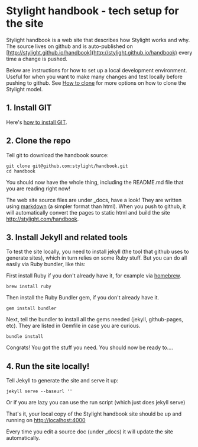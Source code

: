 # Stylight handbook - tech setup for the site

Stylight handbook is a web site that describes how Stylight works and why. The source lives on github and is auto-published on [http://stylight.github.io/handbook](http://stylight.github.io/handbook) every time a change is pushed.

Below are instructions for how to set up a local development environment. Useful for when you want to make many changes and test locally before pushing to github. See [How to clone](http://stylight.github.io/handbook/docs/how-to-copy.html) for more options on how to clone the Stylight model.


## 1. Install GIT

Here's [how to install GIT](http://git-scm.com/book/en/v2/Getting-Started-Installing-Git).

## 2. Clone the repo

Tell git to download the handbook source:

    git clone git@github.com:stylight/handbook.git
    cd handbook

You should now have the whole thing, including the README.md file that you are reading right now!

The web site source files are under _docs, have a look! They are written using [markdown](http://daringfireball.net/projects/markdown/syntax) (a simpler format than html). When you push to github, it will automatically convert the pages to static html and build the site http://stylight.com/handbook.

## 3. Install Jekyll and related tools

To test the site locally, you need to install jekyll (the tool that github uses to generate sites), which in turn relies on some Ruby stuff. But you can do all easily via Ruby bundler, like this:

First install Ruby if you don't already have it, for example via [homebrew](http://brew.sh).

    brew install ruby

Then install the Ruby Bundler gem, if you don't already have it.

    gem install bundler

Next, tell the bundler to install all the gems needed (jekyll, github-pages, etc). They are listed in Gemfile in case you are curious.

	bundle install

Congrats! You got the stuff you need. You should now be ready to....

## 4. Run the site locally!

Tell Jekyll to generate the site and serve it up:

    jekyll serve --baseurl ''

Or if you are lazy you can use the run script (which just does jekyll serve)

That's it, your local copy of the Stylight handbook site should be up and running on
[http://localhost:4000](http://localhost:4000)

Every time you edit a source doc (under _docs) it will update the site automatically.
